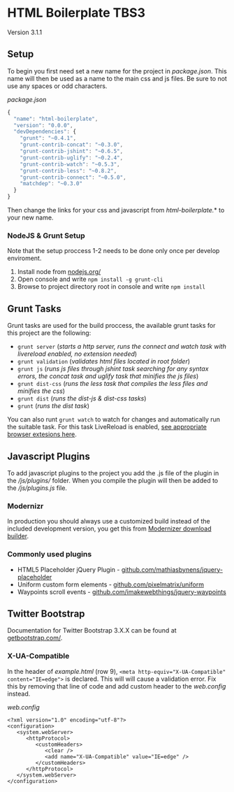 HTML Boilerplate TBS3
=====================
Version 3.1.1
## Setup
To begin you first need set a new name for the project in *package.json*.
This name will then be used as a name to the main css and js files. Be sure to not use any spaces or odd characters.

*package.json*
```javascript
{
  "name": "html-boilerplate",
  "version": "0.0.0",
  "devDependencies": {
    "grunt": "~0.4.1",
    "grunt-contrib-concat": "~0.3.0",
    "grunt-contrib-jshint": "~0.6.5",
    "grunt-contrib-uglify": "~0.2.4",
    "grunt-contrib-watch": "~0.5.3",
    "grunt-contrib-less": "~0.8.2",
    "grunt-contrib-connect": "~0.5.0",
    "matchdep": "~0.3.0"
  }
}
```

Then change the links for your css and javascript from *html-boilerplate.** to your new name.

### NodeJS & Grunt Setup
Note that the setup proccess 1-2 needs to be done only once per develop enviroment.

1. Install node from [nodejs.org/](http://nodejs.org/)
2. Open console and write `npm install -g grunt-cli`
3. Browse to project directory root in console and write `npm install`

## Grunt Tasks
Grunt tasks are used for the build proccess, the available grunt tasks for this project are the following:

* `grunt server` (*starts a http server, runs the connect and watch task with livereload enabled, no extension needed*)
* `grunt validation` (*validates html files located in root folder*)
* `grunt js` (*runs js files through jshint task searching for any syntax errors, the concat task and uglify task that minifies the js files*)
* `grunt dist-css` (*runs the less task that compiles the less files and minifies the css*)
* `grunt dist` (*runs the dist-js & dist-css tasks*)
* `grunt` (*runs the dist task*)

You can also runt `grunt watch` to watch for changes and automatically run the suitable task. For this task LiveReload is enabled, [see appropriate browser extesions here](http://feedback.livereload.com/knowledgebase/articles/86242-how-do-i-install-and-use-the-browser-extensions-).

## Javascript Plugins
To add javascript plugins to the project you add the .js file of the plugin in the */js/plugins/* folder. When you compile the plugin will then be added to the */js/plugins.js* file.

### Modernizr
In production you should always use a customized build instead of the included development version, you get this from [Modernizer download builder](http://modernizr.com/download/).

### Commonly used plugins
* HTML5 Placeholder jQuery Plugin - [github.com/mathiasbynens/jquery-placeholder](https://github.com/mathiasbynens/jquery-placeholder)
* Uniform custom form elements - [github.com/pixelmatrix/uniform](https://github.com/pixelmatrix/uniform)
* Waypoints scroll events - [github.com/imakewebthings/jquery-waypoints](https://github.com/imakewebthings/jquery-waypoints)

## Twitter Bootstrap
Documentation for Twitter Bootstrap 3.X.X can be found at [getbootstrap.com/](http://getbootstrap.com/).

### X-UA-Compatible
In the header of *example.html* (row 9), `<meta http-equiv="X-UA-Compatible" content="IE=edge">` is declared. This will will cause a validation error. Fix this by removing that line of code and add custom header to the *web.config* instead.

*web.config*
```
<?xml version="1.0" encoding="utf-8"?>
<configuration>
   <system.webServer>
      <httpProtocol>
         <customHeaders>
            <clear />
            <add name="X-UA-Compatible" value="IE=edge" />
         </customHeaders>
      </httpProtocol>
   </system.webServer>
</configuration>
```
